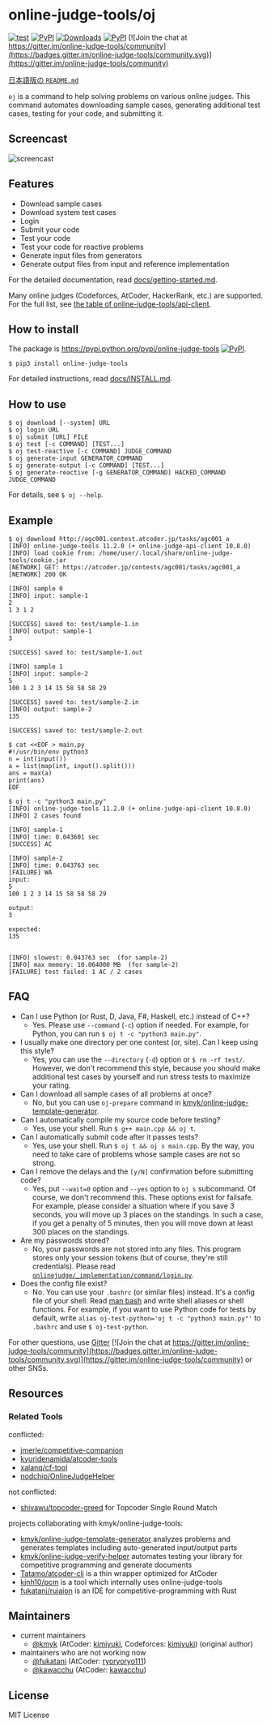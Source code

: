 # online-judge-tools/oj

[![test](https://github.com/online-judge-tools/oj/workflows/test/badge.svg)](https://github.com/online-judge-tools/oj/actions)
[![PyPI](https://img.shields.io/pypi/v/online-judge-tools.svg)](https://pypi.python.org/pypi/online-judge-tools)
[![Downloads](https://pepy.tech/badge/online-judge-tools)](https://pepy.tech/project/online-judge-tools)
[![PyPI](https://img.shields.io/pypi/l/online-judge-tools.svg)](https://github.com/kmyk/online-judge-tools/blob/master/LICENSE)
[![Join the chat at https://gitter.im/online-judge-tools/community](https://badges.gitter.im/online-judge-tools/community.svg)](https://gitter.im/online-judge-tools/community)

[日本語版の `README.md`](https://github.com/online-judge-tools/oj/blob/master/README.ja.md)

`oj` is a command to help solving problems on various online judges. This command automates downloading sample cases, generating additional test cases, testing for your code, and submitting it.

## Screencast

![screencast](https://user-images.githubusercontent.com/2203128/34708715-568b13c0-f557-11e7-97ef-9f6b646e4776.gif)

## Features

-   Download sample cases
-   Download system test cases
-   Login
-   Submit your code
-   Test your code
-   Test your code for reactive problems
-   Generate input files from generators
-   Generate output files from input and reference implementation

For the detailed documentation, read [docs/getting-started.md](https://github.com/online-judge-tools/oj/blob/master/docs/getting-started.md).

Many online judges (Codeforces, AtCoder, HackerRank, etc.) are supported.
For the full list, see [the table of online-judge-tools/api-client](https://github.com/online-judge-tools/api-client#supported-websites).

## How to install

The package is <https://pypi.python.org/pypi/online-judge-tools> [![PyPI](https://img.shields.io/pypi/v/online-judge-tools.svg)](https://pypi.python.org/pypi/online-judge-tools).

```console
$ pip3 install online-judge-tools
```

For detailed instructions, read [docs/INSTALL.md](https://github.com/online-judge-tools/oj/blob/master/docs/INSTALL.md).


## How to use

```console
$ oj download [--system] URL
$ oj login URL
$ oj submit [URL] FILE
$ oj test [-c COMMAND] [TEST...]
$ oj test-reactive [-c COMMAND] JUDGE_COMMAND
$ oj generate-input GENERATOR_COMMAND
$ oj generate-output [-c COMMAND] [TEST...]
$ oj generate-reactive [-g GENERATOR_COMMAND] HACKED_COMMAND JUDGE_COMMAND
```

For details, see `$ oj --help`.

## Example

```console
$ oj download http://agc001.contest.atcoder.jp/tasks/agc001_a
[INFO] online-judge-tools 11.2.0 (+ online-judge-api-client 10.8.0)
[INFO] load cookie from: /home/user/.local/share/online-judge-tools/cookie.jar
[NETWORK] GET: https://atcoder.jp/contests/agc001/tasks/agc001_a
[NETWORK] 200 OK

[INFO] sample 0
[INFO] input: sample-1
2
1 3 1 2

[SUCCESS] saved to: test/sample-1.in
[INFO] output: sample-1
3

[SUCCESS] saved to: test/sample-1.out

[INFO] sample 1
[INFO] input: sample-2
5
100 1 2 3 14 15 58 58 58 29

[SUCCESS] saved to: test/sample-2.in
[INFO] output: sample-2
135

[SUCCESS] saved to: test/sample-2.out

$ cat <<EOF > main.py
#!/usr/bin/env python3
n = int(input())
a = list(map(int, input().split()))
ans = max(a)
print(ans)
EOF

$ oj t -c "python3 main.py"
[INFO] online-judge-tools 11.2.0 (+ online-judge-api-client 10.8.0)
[INFO] 2 cases found

[INFO] sample-1
[INFO] time: 0.043601 sec
[SUCCESS] AC

[INFO] sample-2
[INFO] time: 0.043763 sec
[FAILURE] WA
input:
5
100 1 2 3 14 15 58 58 58 29

output:
3

expected:
135


[INFO] slowest: 0.043763 sec  (for sample-2)
[INFO] max memory: 10.064000 MB  (for sample-2)
[FAILURE] test failed: 1 AC / 2 cases
```

## FAQ

-   Can I use Python (or Rust, D, Java, F#, Haskell, etc.) instead of C++?
    -   Yes. Please use `--command` (`-c`) option if needed. For example, for Python, you can run `$ oj t -c "python3 main.py"`.
-   I usually make one directory per one contest (or, site). Can I keep using this style?
    -   Yes, you can use the `--directory` (`-d`) option or `$ rm -rf test/`. However, we don't recommend this style, because you should make additional test cases by yourself and run stress tests to maximize your rating.
-   Can I download all sample cases of all problems at once?
    -   No, but you can use `oj-prepare` command in [kmyk/online-judge-template-generator](https://github.com/kmyk/online-judge-template-generator).
-   Can I automatically compile my source code before testing?
    -   Yes, use your shell. Run `$ g++ main.cpp && oj t`.
-   Can I automatically submit code after it passes tests?
    -   Yes, use your shell. Run `$ oj t && oj s main.cpp`. By the way, you need to take care of problems whose sample cases are not so strong.
-   Can I remove the delays and the `[y/N]` confirmation before submitting code?
    -   Yes, put `--wait=0` option and `--yes` option to `oj s` subcommand. Of course, we don't recommend this. These options exist for failsafe. For example, please consider a situation where if you save 3 seconds, you will move up 3 places on the standings. In such a case, if you get a penalty of 5 minutes, then you will move down at least 300 places on the standings.
-   Are my passwords stored?
    -   No, your passwords are not stored into any files. This program stores only your session tokens (but of course, they're still credentials). Please read [`onlinejudge/_implementation/command/login.py`](https://github.com/kmyk/online-judge-tools/blob/master/onlinejudge/_implementation/command/login.py).
-   Does the config file exist?
    -   No. You can use your `.bashrc` (or similar files) instead. It's a config file of your shell. Read [man bash](https://linux.die.net/man/1/bash) and write shell aliases or shell functions. For example, if you want to use Python code for tests by default, write `alias oj-test-python='oj t -c "python3 main.py"'` to `.bashrc` and use `$ oj-test-python`.

For other questions, use [Gitter](https://gitter.im/online-judge-tools/community) [![Join the chat at https://gitter.im/online-judge-tools/community](https://badges.gitter.im/online-judge-tools/community.svg)](https://gitter.im/online-judge-tools/community) or other SNSs.

## Resources

### Related Tools

conflicted:

-   [jmerle/competitive-companion](https://github.com/jmerle/competitive-companion)
-   [kyuridenamida/atcoder-tools](https://github.com/kyuridenamida/atcoder-tools)
-   [xalanq/cf-tool](https://github.com/xalanq/cf-tool)
-   [nodchip/OnlineJudgeHelper](https://github.com/nodchip/OnlineJudgeHelper)

not conflicted:

-   [shivawu/topcoder-greed](https://github.com/shivawu/topcoder-greed) for Topcoder Single Round Match

projects collaborating with kmyk/online-judge-tools:

-   [kmyk/online-judge-template-generator](https://github.com/kmyk/online-judge-template-generator) analyzes problems and generates templates including auto-generated input/output parts
-   [kmyk/online-judge-verify-helper](https://github.com/kmyk/online-judge-verify-helper) automates testing your library for competitive programming and generate documents
-   [Tatamo/atcoder-cli](https://github.com/Tatamo/atcoder-cli) is a thin wrapper optimized for AtCoder
-   [kjnh10/pcm](https://github.com/kjnh10/pcm) is a tool which internally uses online-judge-tools
-   [fukatani/rujaion](https://github.com/fukatani/rujaion) is an IDE for competitive-programming with Rust

## Maintainers

-   current maintainers
    -   [@kmyk](https://github.com/kmyk) (AtCoder: [kimiyuki](https://atcoder.jp/users/kimiyuki), Codeforces: [kimiyuki](https://codeforces.com/profile/kimiyuki)) (original author)
-   maintainers who are not working now
    -   [@fukatani](https://github.com/fukatani) (AtCoder: [ryoryoryo111](https://atcoder.jp/users/ryoryoryo111))
    -   [@kawacchu](https://github.com/kawacchu) (AtCoder: [kawacchu](https://atcoder.jp/users/kawacchu))

## License

MIT License

